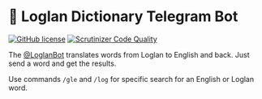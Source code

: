 # 🤖 Loglan Dictionary Telegram Bot
[![GitHub license](https://img.shields.io/github/license/torrua/loglan_bot)](https://github.com/torrua/loglan_bot/blob/master/LICENSE)
[![Scrutinizer Code Quality](https://scrutinizer-ci.com/g/torrua/loglan_bot/badges/quality-score.png?b=master)](https://scrutinizer-ci.com/g/torrua/loglan_bot/?branch=master)

The [@LoglanBot](http://t.me/LoglanBot) translates words from Loglan to English and back. Just send a word and get the results.

Use commands `/gle` and `/log` for specific search for an English or Loglan word.